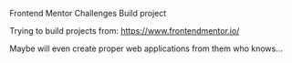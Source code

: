 Frontend Mentor Challenges Build project

Trying to build projects from: https://www.frontendmentor.io/

Maybe will even create proper web applications from them who knows...